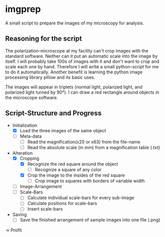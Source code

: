 # imgprep

A small script to prepare the images of my microscopy for analysis.

## Reasoning for the script

The polarization-microscope at my facility can't crop images with the standard software. Neither can it put an automatic scale into the image by itself. I will probably take 100s of images with it and don't want to crop and scale each one by hand.
Therefore I will write a small python-script for me to do it automatically. Another benefit is learning the python image processing library pillow and its basic uses.

The images will appear in triplets (normal light, polarized light, and polarized light turned by 90°). I can draw a red rectangle around objects in the microscope software.

## Script-Structure and Progress

- Initialization
  - [x] Load the three images of the same object
  - [ ] Meta-data
    - [ ] Read the magnification(x20 or x63) from the file-name
    - [ ] Read the absolute scale (in mm) from a magnification table (.txt)
- Alteration
  - [x] Cropping
    - [x] Recognize the red square around the object
      - [ ] Recognize a square of any color
    - [x] Crop the image to the insides of the red square
	  - [ ] Crop image to squares with borders of variable width
  - [ ] Image-Arrangement
  - [ ] Scale-Bars
    - [ ] Calculate individual scale-bars for every sub-image
    - [ ] Calculate positions for scale-bars
    - [ ] Insert scale-bars
- Saving
  - [ ] Save the finished arrangement of sample images into one file (.png)

-> Profit
